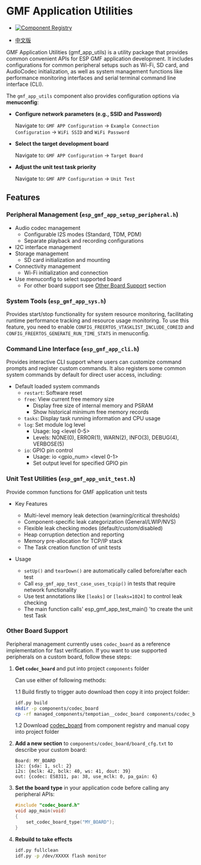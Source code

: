 # GMF Application Utilities

- [![Component Registry](https://components.espressif.com/components/espressif/gmf_app_utils/badge.svg)](https://components.espressif.com/components/espressif/gmf_app_utils)

- [中文版](./README_CN.md)

GMF Application Utilities (gmf_app_utils) is a utility package that provides common convenient APIs for ESP GMF application development. It includes configurations for common peripheral setups such as Wi-Fi, SD card, and AudioCodec initialization, as well as system management functions like performance monitoring interfaces and serial terminal command line interface (CLI).

The `gmf_app_utils` component also provides configuration options via **menuconfig**:

* **Configure network parameters (e.g., SSID and Password)**

  Navigate to: `GMF APP Configuration` → `Example Connection Configuration` → `WiFi SSID` and `WiFi Password`

* **Select the target development board**

  Navigate to: `GMF APP Configuration` → `Target Board`

* **Adjust the unit test task priority**

  Navigate to: `GMF APP Configuration` → `Unit Test`

## Features

### Peripheral Management (`esp_gmf_app_setup_peripheral.h`)
- Audio codec management
  - Configurable I2S modes (Standard, TDM, PDM)
  - Separate playback and recording configurations
- I2C interface management
- Storage management
  - SD card initialization and mounting
- Connectivity management
  - Wi-Fi initialization and connection
- Use menuconfig to select supported board
  - For other board support see [Other Board Support](#other-board-support) section

### System Tools (`esp_gmf_app_sys.h`)
Provides start/stop functionality for system resource monitoring, facilitating runtime performance tracking and resource usage monitoring. To use this feature, you need to enable `CONFIG_FREERTOS_VTASKLIST_INCLUDE_COREID` and `CONFIG_FREERTOS_GENERATE_RUN_TIME_STATS` in menuconfig.

### Command Line Interface (`esp_gmf_app_cli.h`)
Provides interactive CLI support where users can customize command prompts and register custom commands. It also registers some common system commands by default for direct user access, including:

- Default loaded system commands
  - `restart`: Software reset
  - `free`: View current free memory size
    - Display free size of internal memory and PSRAM
    - Show historical minimum free memory records
  - `tasks`: Display task running information and CPU usage
  - `log`: Set module log level
    - Usage: log <tag> <level 0-5>
    - Levels: NONE(0), ERROR(1), WARN(2), INFO(3), DEBUG(4), VERBOSE(5)
  - `io`: GPIO pin control
    - Usage: io <gpio_num> <level 0-1>
    - Set output level for specified GPIO pin

### Unit Test Utilities (`esp_gmf_app_unit_test.h`)
Provide common functions for GMF application unit tests

- Key Features
  - Multi-level memory leak detection (warning/critical thresholds)
  - Component-specific leak categorization (General/LWIP/NVS)
  - Flexible leak checking modes (default/custom/disabled)
  - Heap corruption detection and reporting
  - Memory pre-allocation for TCP/IP stack
  - The Task creation function of unit tests

- Usage
  - `setUp()` and `tearDown()` are automatically called before/after each test
  - Call `esp_gmf_app_test_case_uses_tcpip()` in tests that require network functionality
  - Use test annotations like `[leaks]` or `[leaks=1024]` to control leak checking
  - The main function calls' esp_gmf_app_test_main() 'to create the unit test Task

### Other Board Support

Peripheral management currently uses `codec_board` as a reference implementation for fast verification. If you want to use supported peripherals on a custom board, follow these steps:

1. **Get `codec_board`** and put into project `components` folder
   
   Can use either of following methods:
   
   1.1 Build firstly to trigger auto download then copy it into project folder:
   ```bash
   idf.py build
   mkdir -p components/codec_board
   cp -rf managed_components/tempotian__codec_board components/codec_board
   ```
   
   1.2 Download [codec_board](https://components.espressif.com/components/tempotian/codec_board/) from component registry and manual copy into project folder

2. **Add a new section** to `components/codec_board/board_cfg.txt` to describe your custom board:
   ```
   Board: MY_BOARD
   i2c: {sda: 1, scl: 2}
   i2s: {mclk: 42, bclk: 40, ws: 41, dout: 39}
   out: {codec: ES8311, pa: 38, use_mclk: 0, pa_gain: 6}
   ```

3. **Set the board type** in your application code before calling any peripheral APIs:
   ```c
   #include "codec_board.h"
   void app_main(void)
   {
       set_codec_board_type("MY_BOARD");
   }
   ```

4. **Rebuild to take effects**
   ```bash
   idf.py fullclean
   idf.py -p /dev/XXXXX flash monitor
   ```
